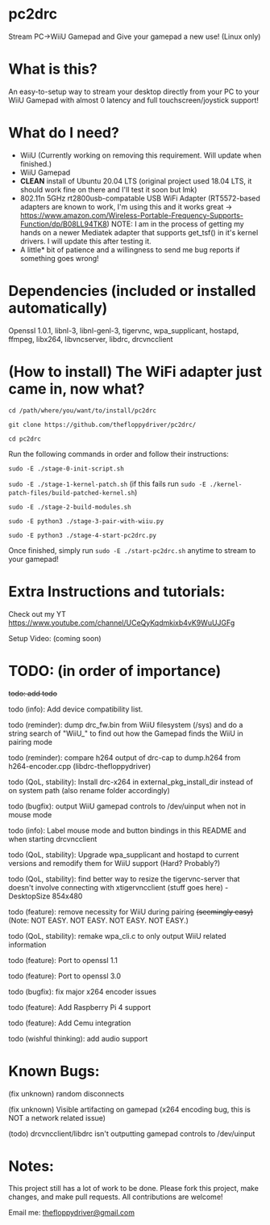 # pc2drc
 Stream PC->WiiU Gamepad and Give your gamepad a new use! (Linux only)
 
 
# What is this?
 An easy-to-setup way to stream your desktop directly from your PC to your WiiU Gamepad with almost 0 latency and full touchscreen/joystick support!
 
 
 # What do I need?
  - WiiU (Currently working on removing this requirement. Will update when finished.)
  - WiiU Gamepad
  - **CLEAN** install of Ubuntu 20.04 LTS (original project used 18.04 LTS, it should work fine on there and I'll test it soon but lmk)
  - 802.11n 5GHz rt2800usb-compatable USB WiFi Adapter
     (RT5572-based adapters are known to work, I'm using this and it works great -> https://www.amazon.com/Wireless-Portable-Frequency-Supports-Function/dp/B08LL94TK8)
     NOTE: I am in the process of getting my hands on a newer Mediatek adapter that supports get_tsf() in it's kernel drivers. I will update this after testing it.
  - A little* bit of patience and a willingness to send me bug reports if something goes wrong!
  
  
 # Dependencies (included or installed automatically)
  Openssl 1.0.1, libnl-3, libnl-genl-3, tigervnc, wpa_supplicant, hostapd, ffmpeg, libx264, libvncserver, libdrc, drcvncclient
  
  
 # (How to install) The WiFi adapter just came in, now what?
  `cd /path/where/you/want/to/install/pc2drc`
  
  `git clone https://github.com/thefloppydriver/pc2drc/`
 
  `cd pc2drc`
  
  Run the following commands in order and follow their instructions:
  
   `sudo -E ./stage-0-init-script.sh`
   
   `sudo -E ./stage-1-kernel-patch.sh` (if this fails run `sudo -E ./kernel-patch-files/build-patched-kernel.sh`)
   
   `sudo -E ./stage-2-build-modules.sh`
   
   `sudo -E python3 ./stage-3-pair-with-wiiu.py`
   
   `sudo -E python3 ./stage-4-start-pc2drc.py`
   
  Once finished, simply run `sudo -E ./start-pc2drc.sh` anytime to stream to your gamepad!
   
   
 # Extra Instructions and tutorials:
  Check out my YT https://www.youtube.com/channel/UCeQyKqdmkixb4vK9WuUJGFg
  
  Setup Video: (coming soon)
   
   
 # TODO: (in order of importance)
   ~~todo: add todo~~
   
   todo (info): Add device compatibility list.
   
   todo (reminder): dump drc\_fw.bin from WiiU filesystem (/sys) and do a string search of "WiiU\_" to find out how the Gamepad finds the WiiU in pairing mode
   
   todo (reminder): compare h264 output of drc-cap to dump.h264 from h264-encoder.cpp (libdrc-thefloppydriver)
      
   todo (QoL, stability): Install drc-x264 in external_pkg_install_dir instead of on system path (also rename folder accordingly)
   
   todo (bugfix): output WiiU gamepad controls to /dev/uinput when not in mouse mode
   
   todo (info): Label mouse mode and button bindings in this README and when starting drcvncclient
   
   todo (QoL, stability): Upgrade wpa_supplicant and hostapd to current versions and remodify them for WiiU support (Hard? Probably?)
   
   todo (QoL, stability): find better way to resize the tigervnc-server that doesn't involve connecting with xtigervncclient (stuff goes here) -DesktopSize 854x480
   
   todo (feature): remove necessity for WiiU during pairing ~~(seemingly easy)~~ (Note: NOT EASY. NOT EASY. NOT EASY. NOT EASY.)
      
   todo (QoL, stability): remake wpa_cli.c to only output WiiU related information
   
   todo (feature): Port to openssl 1.1
   
   todo (feature): Port to openssl 3.0

   todo (bugfix): fix major x264 encoder issues
   
   todo (feature): Add Raspberry Pi 4 support
   
   todo (feature): Add Cemu integration
   
   todo (wishful thinking): add audio support
   
 
 # Known Bugs: 
 
  (fix unknown) random disconnects
  
  (fix unknown) Visible artifacting on gamepad (x264 encoding bug, this is NOT a network related issue)
  
  (todo) drcvncclient/libdrc isn't outputting gamepad controls to /dev/uinput
   
 
 # Notes:
  This project still has a lot of work to be done. Please fork this project, make changes, and make pull requests. All contributions are welcome! 
  
  Email me: thefloppydriver@gmail.com
